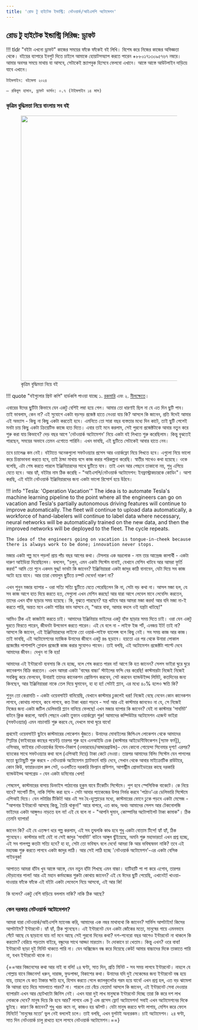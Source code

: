 ```yaml
---
title: 'রোড টু হাইটেক ইন্ডাস্ট্রি: নেটওয়ার্ক/আইএসপি অটোমেশন'
---
```


## রোড টু হাইটেক ইন্ডাস্ট্রি সিরিজ: ড্রাফট

!!! tldr "বইটা এখনো ড্রাফট"
    কাজের সময়ের ফাঁকে ফাঁকেই বই লিখি। বিশেষ করে নিজের কাজের অভিজ্ঞতা থেকে। বইয়ের ব্যাপারে ইনপুট দিতে চাইলে আমাকে হোয়াটসঅ্যাপ করতে পারেন +৮৮০১৭১৩০৯৫৭৬৭ নম্বরে। আমার অবসর সময়ে মাথায় যা আসবে, সেটাকেই স্ক্র্যাপবুক হিসেবে ফেলবো এখানে। আস্তে আস্তে আউটলাইন দাড়িয়ে যাবে এখানে।

    টাইমলাইন: বইমেলা ২০২৪
    
    – রকিবুল হাসান, ড্রাফট ভার্সন: ০.৭ (টাইমলাইন ১৪ মাস)

### কৃত্রিম বুদ্ধিমত্তা নিয়ে বাংলায় সব বই

<figure>
  <img src="https://aiwithr.github.io/images/test4.jpg" width="720" />
  <figcaption>কৃত্রিম বুদ্ধিমত্তা নিয়ে বই</figcaption>
</figure>

!!! quote "বইগুলোর প্রিন্ট কপি"
    হার্ডকপি পাওয়া যাচ্ছে ১. [রকমারি](https://www.rokomari.com/book/218840/) এবং ২. [নীলক্ষেতে](https://www.facebook.com/ManikLibraryOnline/posts/3936571543102870)।

এবারের ঈদের ছুটিটা কিভাবে যেন একটু বেশিই লম্বা হয়ে গেল। আমার তো ধারণাই ছিল না যে এত দিন ছুটি পাব। তাই ভাবলাম, কেন না? এই সুযোগে একটা বড়সড় প্রজেক্ট হাতে নেওয়া যায় কি? আসলে কি জানেন, প্রতি ঈদেই আমার এই অভ্যাস - কিছু না কিছু একটা করতেই হবে। এমনিতে তো সারা বছর ব্যস্ততার মধ্যে দিন কাটে, তাই ছুটি পেলেই মনটা চায় কিছু একটা ক্রিয়েটিভ কাজে হাত দিতে। এবার তাই মনে করলাম, সেই পুরনো প্রজেক্টটাকে আবার নতুন করে শুরু করা যায় কিভাবে? দেড় বছর আগে 'নেটওয়ার্ক অটোমেশন' নিয়ে একটা বই লিখতে শুরু করেছিলাম। কিন্তু বুঝতেই পারছেন, সময়ের অভাবে তেমন এগোতে পারিনি। এখন ভাবছি, এই ছুটিতে সেটাকেই আবার হাতে নেব।

তবে চ্যালেঞ্জ কম নেই। বইটাতে অনেকগুলো সফটওয়্যার প্রসেস আর ওয়ার্কফ্লো নিয়ে লিখতে হবে। এগুলো নিয়ে ভালো করে চিন্তাভাবনা করতে হবে, তাই ঠান্ডা মাথায় বসে কাজ করার পরিকল্পনা করেছি। স্বাতীর সাথেও কথা হয়েছে। ওকে বলেছি, এটা শেষ করতে পারলে ইঞ্জিনিয়ারদের সাথে ছুটিতে যাব। তাই এখন আর পেছনে তাকানো নয়, শুধু এগিয়ে যেতে হবে। আর হ্যাঁ, বইটার নাম ঠিক করেছি - "আইএসপি/নেটওয়ার্ক অটোমেশন: ইনফ্রাস্ট্রাকচারকে কোডিং"। আশা করছি, এই বইটা নেটওয়ার্ক ইঞ্জিনিয়ারদের জন্য একটা ভালো রিসোর্স হয়ে উঠবে।

!!! info "Tesla: 'Operation Vacation'"
    The idea is to automate Tesla's machine learning pipeline to the point where all the engineers can go on vacation and Tesla's partially autonomous driving features will continue to improve automatically. The fleet will continue to upload data automatically, a workforce of hand-labelers will continue to label data where necessary, neural networks will be automatically trained on the new data, and then the improved networks will be deployed to the fleet. The cycle repeats.

    The idea of the engineers going on vacation is tongue-in-cheek because there is always work to be done; innovation never stops.

মজার একটা গল্প মনে পড়ল! প্রায় পাঁচ বছর আগের কথা। টেসলার এক ভদ্রলোক - নাম তার আন্দ্রেজ কাপার্থী - একটা দারুণ আইডিয়া দিয়েছিলেন। বললেন, "চলুন, এমন একটা সিস্টেম বানাই, যেখানে মেশিন খাটবে আর আমরা ফুর্তি করব!" আমি তো শুনে একদম মুগ্ধ! ভাবটা কি জানেন? ইঞ্জিনিয়াররা একটা জাদুর কাঠি বানাবেন, যেটা দিয়ে সব কাজ অটো হয়ে যাবে। আর তারা বেমালুম ছুটিতে চম্পট দেবেন! দারুণ না?

এখন শুনুন মজার ব্যাপার - ওরা সত্যি সত্যি ছুটিতে যেতে পেরেছিলেন কি না, সেটা বড় কথা না। আসল মজা হল, যে সব কাজ আগে হাত দিয়ে করতে হত, সেগুলো এখন মেশিন করছে! আর যারা আগে লেবেল মানে লেবেলিং করতেন, তাদের এখন হাঁফ ছাড়ার সময় হয়েছে।
কি, বুঝতে পারছেন? যন্ত্র খাটবে আর আমরা মজা করব! আর যদি মজা না-ই করতে পারি, অন্তত মনে একটা শান্তির ভাব আসবে যে, "আরে বাবা, আমার বদলে ওই যন্ত্রটা খাটছে!"

আমিও ঠিক এই কাজটাই করতে চাই। আমাদের ইঞ্জিনিয়ার ভাইদের একটু হাঁফ ছাড়ার সময় দিতে চাই। ওরা যেন একটু ঘুরতে ফিরতে পারেন, জীবনটা উপভোগ করতে পারেন। এই যে বলে না - লাইফ ইজ শর্ট, এনজয় ইট! তাই না? আসলে কি জানেন, এই ইঞ্জিনিয়ারদের লাইফে তো ওয়ার্ক-লাইফ ব্যালেন্স বলে কিছু নেই। সব সময় কাজ আর কাজ। তাই ভাবছি, এই অটোমেশনের ম্যাজিক উনাদের জীবনে একটু রঙ ছড়াবে। হয়তো এর পর থেকে উনারা লোকাল প্রজেক্টের পাশাপাশি গ্লোবাল প্রজেক্টে কাজ করার সুযোগও পাবেন। তাই বলছি, এই অটোমেশন প্রজেক্টটা পাল্টে দেবে আমাদের জীবন। দেখুন না কি হয়! 

আমাদের এই ইন্টারনেট ব্যবসায় কি যে হচ্ছে, বলে শেষ করতে পারব না! আগে কি হত জানেন? সেলস ভাইরা ঘুরে ঘুরে কানেকশন বিক্রি করতেন। এখন আমরা একটা 'বাঘের বাচ্চা' স্টাইলের ফন্দি বের করেছি! কাস্টমারটা নিজেই নিজেই সবকিছু করে ফেলবেন, উনারাই তাদের কানেকশন প্রোভিশন করবেন, সেট করবেন ব্যান্ডউইড্থ লিমিট, কতদিনের জন্য কিনছেন, আর ইঞ্জিনিয়াররা নাকে তেল দিয়ে ঘুমাবেন, হা হা হা! সেটাই প্ল্যান, এর মধ্যে ৪০% হলেও ক্ষতি কি?

শুনুন তো কেরামতি - একটা ওয়েবসাইট বানিয়েছি, যেখানে কাস্টমার ঢুকলেই ধরা! নিজেই বেছে নেবেন কোন কানেকশন লাগবে, কোথায় লাগবে, কবে লাগবে, কত টাকা খরচা পড়বে - সব! আর এই কাস্টমার জানবেও না যে, সে নিজেই নিজের জন্য একটা জটিল ডেলিভারি প্ল্যান বানিয়ে ফেলছে! এখন মজার ব্যাপার কি জানেন? যেই না কাস্টমার 'সাবমিট' বাটনে ক্লিক করলো, অমনি পেছনে একটা তুফান  ওয়ার্কফ্লো শুরু! আমাদের কম্পিউটার অটোমেশন এজেন্ট ভাইরা (সফটওয়্যার) এমন নাচানাচি শুরু করবে যে, দেখলে মাথা ঘুরে যাবে! 

প্রথমেই ওয়েবসাইট ছুটবে কাস্টমারের লোকেশন খুঁজতে। উনাদের মোবাইলের জিপিএস লোকেশন থেকে আমাদের স্প্লিটার (ফাইবারের কাছের পয়েন্ট) তারপর শুরু হবে এনআইডি চেক (কাস্টমার আইডেন্টিফিকেশন [স্যাফ ফর্ম]), ওসিআর, ফাইবার নেটওয়ার্কের হিসাব-নিকাশ (ওভারহেড/আন্ডারগ্রাউন্ড)- যেন কোনো গোয়েন্দা সিনেমার দৃশ্য! এরপর? ব্যাংকের সাথে সফটওয়্যার কথা বলে (এপিআই দিয়ে) টাকা কেটে নেওয়া। তারপর আমাদের বিলিং সিস্টেম যেন পাগলের মতো ছুটোছুটি শুরু করবে - নেটওয়ার্ক অটোমেশন প্ল্যাটফর্মে বাড়ি দেবে, সেখান থেকে আবার মাইক্রোটিক রাউটারে, কোন কিউ, ফায়ারওয়াল রুল সেট, ওএলটিতে দরকারি ভিল্যান প্রভিশন, আপস্ট্রীম প্রোভাইডারের কাছে দরকারি ব্যান্ডউইড্থ আপগ্রেড - যেন একটা ডমিনোর খেলা!

শেষমেশ, কাস্টমারের বাসায় ডিভাইস পাঠানোর হুকুম যাবে টিকেটিং সিস্টেমে। পুশ হবে স্পেসিফিক বাকেটে। কে নিয়ে যাবে? সাপোর্ট টিম, নাকি শিপিং করা হবে - সেটা আবার প্যাকেজের উপর নির্ভর করবে 'পাঠাও'এর ডেলিভারি সিস্টেমে এপিআই দিয়ে। যেন লটারির টিকিট! আর এই সব হৈ-হুল্লোড়ের মধ্যে, কাস্টমারের ফোনে ঢুকে পড়বে একটা মেসেজ - "আপনার ইন্টারনেট আসছে কিন্তু, তৈরি থাকুন!" আরে বাপরে, এত কাণ্ড, অথচ আমাদের সেলস আর টেকনোলজি ভাইদের একটা আঙ্গুলও নাড়তে হল না! এই যে বলে না - "আপনি ঘুমান, কোম্পানির অটোপাইলট টাকা কামাক"। ঠিক তেমনি ব্যাপার!

জানেন কি? এই যে এতক্ষণ ধরে গল্প করলাম, এই সব তুঘলকি কাণ্ড হবে শুধু একটা বোতাম টিপে! হ্যাঁ হ্যাঁ, ঠিক শুনেছেন। কাস্টমার ভাই যেই না সেই জাদুর 'সাবমিট' বাটনে আঙ্গুল ছুঁইয়েছে, অমনি শুরু মহাভারত! এখন প্রশ্ন হচ্ছে, এই সব গালগল্প কতটা সত্যি হবে? হা হা, সেটা তো ভবিষ্যৎ বলে দেবে! আমরা কি আর ভবিষ্যদ্বক্তা নাকি? তবে এই মহাযজ্ঞ শুরু করতে লাগবে একটা জাদুর লাঠি। আর সেই লাঠি হচ্ছে 'নেটওয়ার্ক অটোমেশন'-এর একটা বেসিক গাইডবুক!

আপাতত আমরা হাঁটব খুব আস্তে আস্তে, যেন নতুন হাঁটা শিখছে এমন বাচ্চা। হাটিহাটি পা পা করে এগোব, তারপর দৌড়ানোর পালা! আর এই মহান কর্মযজ্ঞের শুরুটা কোথায় জানেন? এই যে ঈদের ছুটি পেয়েছি, এখানেই! খাওয়া-দাওয়ার ফাঁকে ফাঁকে এই বইটা একটা লেভেলে নিয়ে আসবো, এই আর কি!

কি বলেন? একটু বেশি বাড়িয়ে বললাম নাকি? নাকি ঠিক আছে?

### কেন দরকার নেটওয়ার্ক অটোমেশন?

আমরা যারা নেটওয়ার্ক/আইএসপি ম্যানেজ করি, আমাদের এক নম্বর মাথাব্যথা কি জানেন? সার্ভিস আপটাইম! কিসের আপটাইম? ইন্টারনেট। হ্যাঁ হ্যাঁ, ঠিক শুনেছেন। এই ইন্টারনেট যেন একটা জোঁকের মতো, মানুষের গায়ে এমনভাবে সেঁটে আছে যে ছাড়ানো যায় না! মনে আছে সেই পুরনো দিনের কথা? দশ-পনেরো বছর আগেও ইন্টারনেট না থাকলে কি করতাম? বেরিয়ে পড়তাম বাইরে, বন্ধুদের সাথে আড্ডা মারতাম। টং দোকানে চা খেতাম। কিন্তু এখন? ওরে বাবা! ইন্টারনেট ছাড়া দুই মিনিট থাকতে পারি না। যেন অক্সিজেন বন্ধ করে দিয়েছে কেউ! আমার বাচ্চাদের দিকে তাকাতে পারি না, যখন ইন্টারনেট থাকে না।

{==আর বিজনেসের কথা আর নাই বা বলি! ২৪ ঘণ্টা, সাত দিন, প্রতি মিনিট - সব সময় লাগবে ইন্টারনেট। নাহলে যে গোল্লায় যাবে বিজনেস! ধরুন, দারাজ, ফুডপান্ডা, বিকাশের কথা। উনাদের যদি দুই সেকেন্ডের জন্য ইন্টারনেট বন্ধ হয়ে যায়, তাহলে যে কত টাকার ক্ষতি হবে, হিসাব করতে গেলে ক্যালকুলেটর গরম হয়ে যাবে! এখন প্রশ্ন হল, এত বড় ঝামেলা কি আমরা হাত দিয়ে সামলাতে পারব? না। পারলে তো বেঁচে যেতাম! আসলে কি জানেন, এই ইন্টারনেট সেবা দেওয়ার ব্যাপারটা এখন আর ছোটখাটো জিনিস নেই। এখন যারা দুই লাখ মানুষকে ইন্টারনেট দিচ্ছে তারা কি করে দশ লাখ লোককে দেবে? মানুষ দিয়ে কি হবে আর? লাগবে এন্ড টু এন্ড প্রসেস ফ্লো! অটোমেশন! সবাই এখন অটোমেশনের দিকে ছুটছে। কারণ কি জানেন? শুধু খরচ কমে না, কাজও হয় ঝটপট। যেটা মানুষ করতে ঘণ্টা লাগায়, মেশিন করে ফেলে মিনিটে! 'মানুষের মতো' ভুল নেই বললেই চলে। তাই বলছি, এখন যুগটাই অন্যরকম। চাই অটোমেশন। ২৪ ঘণ্টা, সাত দিন নেটওয়ার্ক চালু রাখতে হলে লাগবে নেটওয়ার্ক অটোমেশন।==}